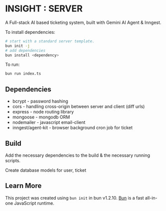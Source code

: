 # INSIGHT : SERVER

A Full-stack AI based ticketing system, built with Gemini AI Agent & Inngest.

To install dependencies:

```bash
# start with a standard server template.
bun init -j
# add dependencies
bun install <dependency>
```

To run:

```bash
bun run index.ts
```

## Dependencies

-  bcrypt - password hashing
-  cors - handling cross-origin between server and client (diff urls)
-  express - node routing library
-  mongoose - mongodb ORM
-  nodemailer - javascript email-client
-  inngest/agent-kit - browser background cron job for ticket

## Build

Add the necessary dependencies to the build & the necessary running scripts.

Create database models for user, ticket

## Learn More

This project was created using `bun init` in bun v1.2.10. [Bun](https://bun.sh) is a fast all-in-one JavaScript runtime.
